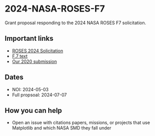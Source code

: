 # 2024-NASA-ROSES-F7
Grant proposal responding to the 2024 NASA ROSES F7 solicitation.

## Important links
 - [ROSES 2024 Solicitation](https://nspires.nasaprs.com/external/viewrepositorydocument/cmdocumentid=983947/solicitationId=%7b910CC61E-4616-9958-C26F-F8D9BC5AB8D9%7d/viewSolicitationDocument=1/ROSES24_SoS_020924.pdf)
 - [F.7 text](https://nspires.nasaprs.com/external/viewrepositorydocument/cmdocumentid=983524/solicitationId=%7B910CC61E-4616-9958-C26F-F8D9BC5AB8D9%7D/viewSolicitationDocument=1/F.07%20OSTFL_Amend3.pdf)
 - [Our 2020 submission](https://github.com/matplotlib/2020-NASA-ROSES-E7)
   
## Dates

- NOI: 2024-05-03
- Full propsoal: 2024-07-07

## How you can help

 - Open an issue with citations papers, missions, or projects that use Matplotlib and which NASA SMD they fall under
